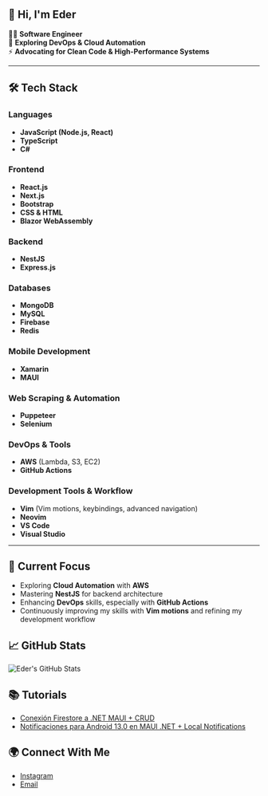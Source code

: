 ## 👋 Hi, I'm Eder  

👨‍💻 **Software Engineer**  
🚀 **Exploring DevOps & Cloud Automation**  
⚡ **Advocating for Clean Code & High-Performance Systems**  

---

## 🛠️ Tech Stack

### **Languages**  
- **JavaScript (Node.js, React)**  
- **TypeScript**  
- **C#**

### **Frontend**  
- **React.js**  
- **Next.js**  
- **Bootstrap**  
- **CSS & HTML**  
- **Blazor WebAssembly**

### **Backend**  
- **NestJS**  
- **Express.js**

### **Databases**  
- **MongoDB**  
- **MySQL**  
- **Firebase**  
- **Redis**

### **Mobile Development**  
- **Xamarin**  
- **MAUI**

### **Web Scraping & Automation**  
- **Puppeteer**  
- **Selenium**

### **DevOps & Tools**  
- **AWS** (Lambda, S3, EC2)  
- **GitHub Actions**

### **Development Tools & Workflow**  
- **Vim** (Vim motions, keybindings, advanced navigation)  
- **Neovim**  
- **VS Code**  
- **Visual Studio**

---

## 🚀 Current Focus  
- Exploring **Cloud Automation** with **AWS**  
- Mastering **NestJS** for backend architecture  
- Enhancing **DevOps** skills, especially with **GitHub Actions**
- Continuously improving my skills with **Vim motions** and refining my development workflow  

## 📈 GitHub Stats
![Eder's GitHub Stats](https://github-readme-stats.vercel.app/api?username=Ederjoel26&show_icons=true&hide_title=true&count_private=true&hide=prs)

## 📚 Tutorials
- [Conexión Firestore a .NET MAUI + CRUD](https://www.youtube.com/watch?v=NrZZew3AR4s&t=541s&ab_channel=Eddyoe)
- [Notificaciones para Android 13.0 en MAUI .NET + Local Notifications](https://www.youtube.com/watch?v=bjuhFDIEe1c&t=402s&ab_channel=Eddyoe)

## 🌍 Connect With Me
- [Instagram](https://www.instagram.com/eddy.oe_/)
- [Email](eder.joel55@gmail.com)

<!--
**Ederjoel26/Ederjoel26** is a ✨ _special_ ✨ repository because its `README.md` (this file) appears on your GitHub profile.

Here are some ideas to get you started:

- 🔭 I’m currently working on ...
- 🌱 I’m currently learning ...
- 👯 I’m looking to collaborate on ...
- 🤔 I’m looking for help with ...
- 💬 Ask me about ...
- 📫 How to reach me: ...
- 😄 Pronouns: ...
- ⚡ Fun fact: ...
-->
